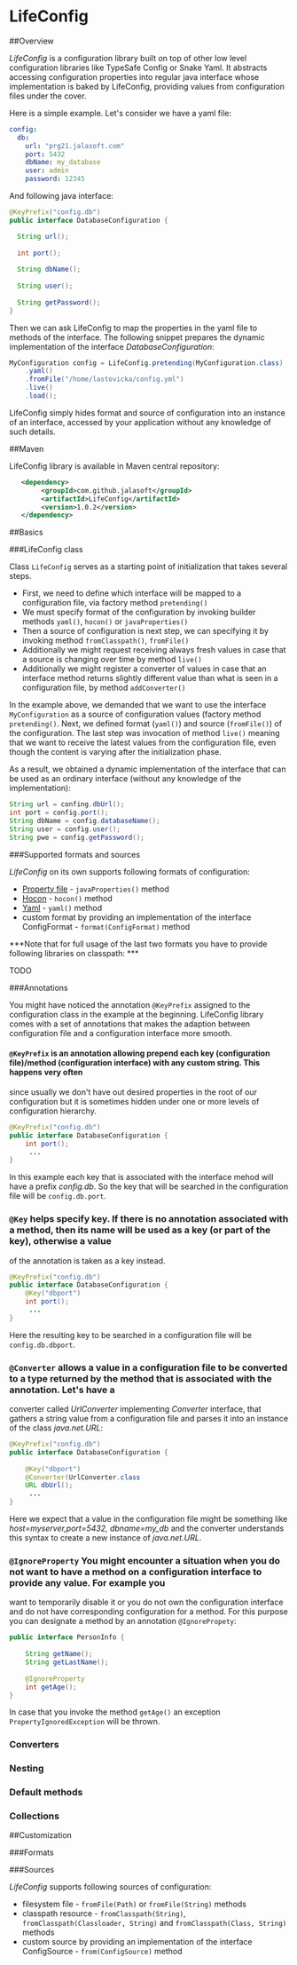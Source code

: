 # LifeConfig

##Overview

*LifeConfig* is a configuration library built on top of other low level configuration libraries like TypeSafe Config or Snake Yaml. It abstracts 
accessing configuration properties into regular java interface whose implementation is baked by LifeConfig, providing values from configuration 
files under the cover.

Here is a simple example. Let's consider we have a yaml file:

```yaml
config:
  db:
    url: "prg21.jalasoft.com"
    port: 5432
    dbName: my_database
    user: admin
    password: 12345
```

And following java interface:

```java
@KeyPrefix("config.db")
public interface DatabaseConfiguration {

  String url();
  
  int port();
  
  String dbName();
  
  String user();
  
  String getPassword();
}
```

Then we can ask LifeConfig to map the properties in the yaml file to methods of the interface.
The following snippet prepares the dynamic implementation of the interface *DatabaseConfiguration*:

```java
MyConfiguration config = LifeConfig.pretending(MyConfiguration.class)
    .yaml()
    .fromFile("/home/lastovicka/config.yml")
    .live()
    .load();
```


LifeConfig simply hides format and source of configuration into an instance of an interface, accessed by your application without any knowledge of such details.



##Maven

LifeConfig library is available in Maven central repository:
```xml
   <dependency>
        <groupId>com.github.jalasoft</groupId>
        <artifactId>LifeConfig</artifactId>
        <version>1.0.2</version>
   </dependency>
```

##Basics

###LifeConfig class

Class `LifeConfig` serves as a starting point of initialization that takes several steps. 
* First, we need to define which interface will be mapped to a configuration file, via factory method `pretending()`
* We must specify format of the configuration by invoking builder methods `yaml()`, `hocon()` or `javaProperties()`
* Then a source of configuration is next step, we can specifying it by invoking method `fromClasspath()`, `fromFile()`
* Additionally we might request receiving always fresh values in case that a source is changing over time by method `live()`
* Additionally we might register a converter of values in case that an interface method returns slightly different value than what
is seen in a configuration file, by method `addConverter()`
  
 

In the example above, we demanded that we want to use the interface `MyConfiguration` as a source of configuration values (factory method `pretending()`. 
Next, we defined format (`yaml()`) and source (`fromFile()`) of the configuration. The last step was invocation of method `live()` meaning that we want 
to receive the latest values from the configuration file, even though the content is varying after the initialization phase. 

As a result, we obtained a dynamic implementation of the interface that can be used as an ordinary interface (without any knowledge of the 
implementation):

```java
String url = confing.dbUrl();
int port = config.port();
String dbName = config.databaseName();
String user = config.user();
String pwe = config.getPassword();
```

###Supported formats and sources

*LifeConfig* on its own supports following formats of configuration:
* [Property file](https://en.wikipedia.org/wiki/.properties) - `javaProperties()` method 
* [Hocon](https://github.com/typesafehub/config/blob/master/HOCON.md) - `hocon()` method
* [Yaml](http://yaml.org/) - `yaml()` method
* custom format by providing an implementation of the interface ConfigFormat - `format(ConfigFormat)` method

***Note that for full usage of the last two formats you have to provide following libraries on classpath: ***

TODO

###Annotations

You might have noticed the annotation `@KeyPrefix` assigned to the configuration class in the example at the beginning. LifeConfig library comes with a set
of annotations that makes the adaption between configuration file and a configuration interface more smooth. 

#### `@KeyPrefix` is an annotation allowing prepend each key (configuration file)/method (configuration interface) with any custom string. This happens very often
 since usually we don't have out desired properties in the root of our configuration but it is sometimes hidden under one or more levels of configuration
 hierarchy.

```java
@KeyPrefix("config.db")
public interface DatabaseConfiguration {
    int port();
     ...
}
 ```

In this example each key that is associated with the interface mehod will have a prefix *config.db*. So the key that will be searched in the configuration file
will be `config.db.port`.

### `@Key` helps specify key. If there is no annotation associated with a method, then its name will be used as a key (or part of the key), otherwise a value
of the annotation is taken as a key instead.

```java
@KeyPrefix("config.db")
public interface DatabaseConfiguration {
    @Key("dbport")
    int port();
     ...
}
 ```
 
Here the resulting key to be searched in a configuration file will be `config.db.dbport`. 

### `@Converter` allows a value in a configuration file to be converted to a type returned by the method that is associated with the annotation. Let's have a 
converter called *UrlConverter* implementing *Converter* interface, that gathers a string value from a configuration file and parses it into an instance of the
class *java.net.URL*:

```java
@KeyPrefix("config.db")
public interface DatabaseConfiguration {
    
    @Key("dbport")
    @Converter(UrlConverter.class
    URL dbUrl();
     ...
}
 ```
 
 Here we expect that a value in the configuration file might be something like *host=myserver,port=5432, dbname=my_db* and the converter understands this syntax to
 create a new instance of *java.net.URL*.
 
### ```@IgnoreProperty``` You might encounter a situation when you do not want to have a method on a configuration interface to provide any value. For example you 
want to temporarily disable it or you do not own the configuration interface and do not have corresponding configuration for a method. For this purpose you can 
designate a method by an annotation `@IgnorePropety`:
                          
```java
public interface PersonInfo {
                          
    String getName();
    String getLastName();
                            
    @IgnoreProperty
    int getAge();                          
}
```
                          
In case that you invoke the method `getAge()` an exception `PropertyIgnoredException` will be thrown.
 

### Converters

### Nesting

### Default methods

### Collections

##Customization

###Formats



###Sources

*LifeConfig* supports following sources of configuration:
* filesystem file - `fromFile(Path)` or `fromFile(String)` methods
* classpath resource - `fromClasspath(String)`, `fromClasspath(Classloader, String)` and `fromClasspath(Class, String)` methods
* custom source by providing an implementation of the interface ConfigSource - `from(ConfigSource)` method


